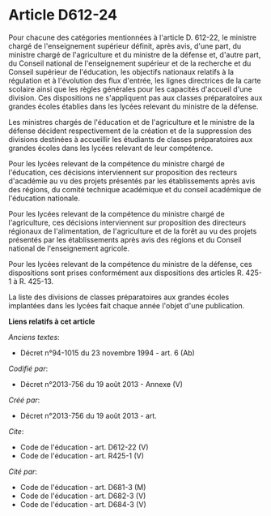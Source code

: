 # Article D612-24

Pour chacune des catégories mentionnées à l'article D. 612-22, le ministre chargé de l'enseignement supérieur définit, après
avis, d'une part, du ministre chargé de l'agriculture et du ministre de la défense et, d'autre part, du Conseil national de
l'enseignement supérieur et de la recherche et du Conseil supérieur de l'éducation, les objectifs nationaux relatifs à la
régulation et à l'évolution des flux d'entrée, les lignes directrices de la carte scolaire ainsi que les règles générales
pour les capacités d'accueil d'une division. Ces dispositions ne s'appliquent pas aux classes préparatoires aux grandes
écoles établies dans les lycées relevant du ministre de la défense. 

Les ministres chargés de l'éducation et de l'agriculture et le ministre de la défense décident respectivement de la création
et de la suppression des divisions destinées à accueillir les étudiants de classes préparatoires aux grandes écoles dans les
lycées relevant de leur compétence. 

Pour les lycées relevant de la compétence du ministre chargé de l'éducation, ces décisions interviennent sur proposition des
recteurs d'académie au vu des projets présentés par les établissements après avis des régions, du comité technique académique
et du conseil académique de l'éducation nationale. 

Pour les lycées relevant de la compétence du ministre chargé de l'agriculture, ces décisions interviennent sur proposition
des directeurs régionaux de l'alimentation, de l'agriculture et de la forêt au vu des projets présentés par les
établissements après avis des régions et du Conseil national de l'enseignement agricole. 

Pour les lycées relevant de la compétence du ministre de la défense, ces dispositions sont prises conformément aux
dispositions des articles R. 425-1 à R. 425-13. 

La liste des divisions de classes préparatoires aux grandes écoles implantées dans les lycées fait chaque année l'objet d'une
publication.

**Liens relatifs à cet article**

_Anciens textes_:

  - Décret n°94-1015 du 23 novembre 1994 - art. 6 (Ab)

_Codifié par_:

  - Décret n°2013-756 du 19 août 2013 -  Annexe (V)

_Créé par_:

  - Décret n°2013-756 du 19 août 2013 - art.

_Cite_:

  - Code de l'éducation - art. D612-22 (V)
  - Code de l'éducation - art. R425-1 (V)

_Cité par_:

  - Code de l'éducation - art. D681-3 (M)
  - Code de l'éducation - art. D682-3 (V)
  - Code de l'éducation - art. D684-3 (V)
